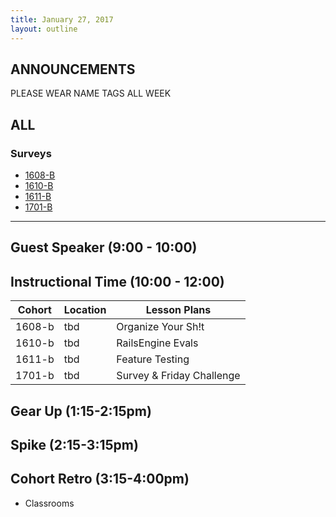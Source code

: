 ```yaml
---
title: January 27, 2017
layout: outline
---
```


## ANNOUNCEMENTS
PLEASE WEAR NAME TAGS ALL WEEK

## ALL

### Surveys
* [1608-B]()
* [1610-B]()
* [1611-B]()
* [1701-B](https://docs.google.com/forms/d/e/1FAIpQLSdzY97WAKMYNPcGWseImyiSWqOuexF5BSfCjx9ra2i-jYN8rw/viewform)

***

## Guest Speaker (9:00 - 10:00)

## Instructional Time (10:00 - 12:00)

| Cohort | Location | Lesson Plans |
| ------ | -------- | ------------ |
| 1608-b | tbd | Organize Your Sh!t |
| 1610-b | tbd | RailsEngine Evals |
| 1611-b | tbd | Feature Testing |
| 1701-b | tbd | Survey & Friday Challenge |

## Gear Up (1:15-2:15pm)

## Spike (2:15-3:15pm)

## Cohort Retro (3:15-4:00pm)

-   Classrooms
